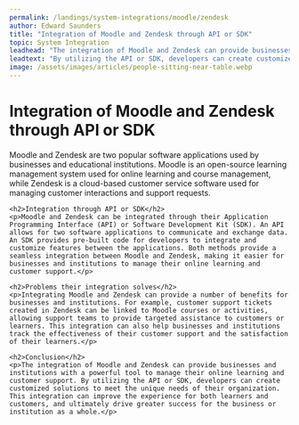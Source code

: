 ```yaml
---
permalink: /landings/system-integrations/moodle/zendesk
author: Edward Saunders
title: "Integration of Moodle and Zendesk through API or SDK"
topic: System Integration
leadhead: "The integration of Moodle and Zendesk can provide businesses and institutions with a powerful tool to manage their online learning and customer support"
leadtext: "By utilizing the API or SDK, developers can create customized solutions to meet the unique needs of their organization. This integration can improve the experience for both learners and customers, and ultimately drive greater success for the business or institution as a whole."
image: /assets/images/articles/people-sitting-near-table.webp
---
```

<div class="arttext">    <h1>Integration of Moodle and Zendesk through API or SDK</h1>
    <p>Moodle and Zendesk are two popular software applications used by businesses and educational institutions. Moodle is an open-source learning management system used for online learning and course management, while Zendesk is a cloud-based customer service software used for managing customer interactions and support requests.</p>
    
    <h2>Integration through API or SDK</h2>
    <p>Moodle and Zendesk can be integrated through their Application Programming Interface (API) or Software Development Kit (SDK). An API allows for two software applications to communicate and exchange data. An SDK provides pre-built code for developers to integrate and customize features between the applications. Both methods provide a seamless integration between Moodle and Zendesk, making it easier for businesses and institutions to manage their online learning and customer support.</p>
    
    <h2>Problems their integration solves</h2>
    <p>Integrating Moodle and Zendesk can provide a number of benefits for businesses and institutions. For example, customer support tickets created in Zendesk can be linked to Moodle courses or activities, allowing support teams to provide targeted assistance to customers or learners. This integration can also help businesses and institutions track the effectiveness of their customer support and the satisfaction of their learners.</p>
    
    <h2>Conclusion</h2>
    <p>The integration of Moodle and Zendesk can provide businesses and institutions with a powerful tool to manage their online learning and customer support. By utilizing the API or SDK, developers can create customized solutions to meet the unique needs of their organization. This integration can improve the experience for both learners and customers, and ultimately drive greater success for the business or institution as a whole.</p>
</div>